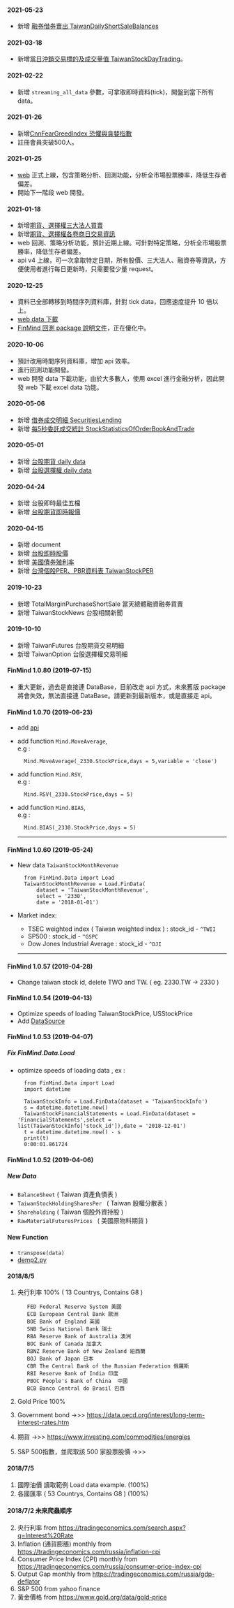 #### 2021-05-23
* 新增 [融券借券賣出 TaiwanDailyShortSaleBalances](https://finmind.github.io/tutor/TaiwanMarket/Chip/#taiwandailyshortsalebalances)

#### 2021-03-18
* 新增[當日沖銷交易標的及成交量值 TaiwanStockDayTrading](https://finmind.github.io/tutor/TaiwanMarket/Technical/#taiwanstockdaytrading)。


#### 2021-02-22
* 新增 `streaming_all_data` 參數，可拿取即時資料(tick)，開盤到當下所有 data。

#### 2021-01-26
* 新增[CnnFearGreedIndex 恐懼與貪婪指數](https://finmind.github.io/tutor/Others/#cnnfeargreedindex)
* 註冊會員突破500人。

#### 2021-01-25
* [web](https://finmindtrade.com/) 正式上線，包含策略分析、回測功能，分析全市場股票勝率，降低生存者偏差。
* 開始下一階段 web 開發。


#### 2021-01-18
* 新增[期貨、選擇權三大法人買賣](https://finmind.github.io/tutor/TaiwanMarket/Derivative/)
* 新增[期貨、選擇權各卷商日交易資訊](https://finmind.github.io/tutor/TaiwanMarket/Derivative/)
* web 回測、策略分析功能，預計近期上線。可針對特定策略，分析全市場股票勝率，降低生存者偏差。
* api v4 上線，可一次拿取特定日期，所有股價、三大法人、融資券等資訊，方便使用者進行每日更新時，只需要發少量 request。

#### 2020-12-25
* 資料已全部轉移到時間序列資料庫，針對 tick data，回應速度提升 10 倍以上。
* [web data 下載](https://finmindtrade.com/analysis/#/data/document)
* [FinMind 回測 package 說明文件](https://finmind.github.io/tutor/analysis/Backtesting/)，正在優化中。

#### 2020-10-06
* 預計改用時間序列資料庫，增加 api 效率。
* 進行回測功能開發。
* web 開發 data 下載功能，由於大多數人，使用 excel 進行金融分析，因此開發 web 下載 excel data 功能。

#### 2020-05-06
* 新增 [借券成交明細 SecuritiesLending](https://finmind.github.io/tutor/TaiwanMarket/Chip/#taiwanstocksecuritieslending)
* 新增 [每5秒委託成交統計 StockStatisticsOfOrderBookAndTrade](https://finmind.github.io/tutor/TaiwanMarket/Technical/#5-taiwanstockstatisticsoforderbookandtrade)


#### 2020-05-01
* 新增 [台股期貨 daily data](https://finmind.github.io/tutor/TaiwanMarket/Derivative/#taiwanfuturesdaily)
* 新增 [台股選擇權 daily data](https://finmind.github.io/tutor/TaiwanMarket/Derivative/#taiwanoptiondaily)

#### 2020-04-24
* 新增 台股即時最佳五檔
* 新增 [台股期貨即時報價](https://finmind.github.io/tutor/TaiwanMarket/Derivative/#info-taiwanfutopttickinfo)

#### 2020-04-15
* 新增 document
* 新增 [台股即時股價](https://finmind.github.io/tutor/TaiwanMarket/Technical/#taiwanstockpriceminute)
* 新增 [美國債券殖利率](https://finmind.github.io/tutor/Macroeconomy/#governmentbondsyield)
* 新增 [台灣個股PER、PBR資料表 TaiwanStockPER](https://finmind.github.io/tutor/TaiwanMarket/Technical/#taiwanstockper)


#### 2019-10-23
* 新增 TotalMarginPurchaseShortSale 當天總體融資融券買賣
* 新增 TaiwanStockNews 台股相關新聞

#### 2019-10-10
* 新增 TaiwanFutures 台股期貨交易明細
* 新增 TaiwanOption 台股選擇權交易明細


#### FinMind 1.0.80 (2019-07-15) 
* 重大更新，過去是直接連 DataBase，目前改走 api 方式，未來舊版 package 將會失效，無法直接連 DataBase。請更新到最新版本，或是直接走 api。
 

#### FinMind 1.0.70 (2019-06-23) 
* add [api](https://github.com/linsamtw/FinMind/blob/master/api_demo.py)
* add function `Mind.MoveAverage`, <br>
e.g : 
		
		Mind.MoveAverage(_2330.StockPrice,days = 5,variable = 'close')
		
* add function `Mind.RSV`, <br>
e.g : 
	
		Mind.RSV(_2330.StockPrice,days = 5)
	
* add function `Mind.BIAS`, <br>
e.g : 
	
		Mind.BIAS(_2330.StockPrice,days = 5)

  ----------------------
#### FinMind 1.0.60 (2019-05-24) 
* New data `TaiwanStockMonthRevenue`
	
		from FinMind.Data import Load
		TaiwanStockMonthRevenue = Load.FinData(
			dataset = 'TaiwanStockMonthRevenue',
			select = '2330',
			date = '2018-01-01')
* Market index:
	* TSEC weighted index ( Taiwan weighted index ) : stock_id - `^TWII`
	* SP500 : stock_id - `^GSPC`
	* Dow Jones Industrial Average : stock_id - `^DJI`

  ----------------------
#### FinMind 1.0.57 (2019-04-28) 
* Change taiwan stock id, delete TWO and TW. ( eg. 2330.TW -> 2330 )

#### FinMind 1.0.54 (2019-04-13) 
* Optimize speeds of loading TaiwanStockPrice, USStockPrice
* Add [DataSource](https://github.com/linsamtw/FinMind/blob/master/Data/DataSource.md)

#### FinMind 1.0.53 (2019-04-07) 
##### Fix FinMind.Data.Load
* optimize speeds of loading data , ex :
 
		from FinMind.Data import Load
		import datetime

		TaiwanStockInfo = Load.FinData(dataset = 'TaiwanStockInfo')
		s = datetime.datetime.now()
		TaiwanStockFinancialStatements = Load.FinData(dataset = 'FinancialStatements',select = list(TaiwanStockInfo['stock_id']),date = '2018-12-01')
		t = datetime.datetime.now() - s
		print(t)
		0:00:01.861724
  
#### FinMind 1.0.52 (2019-04-06) 
##### New Data
* `BalanceSheet` ( Taiwan 資產負債表 )
* `TaiwanStockHoldingSharesPer ` ( Taiwan 股權分散表 )
* `Shareholding` ( Taiwan 個股外資持股 )
* `RawMaterialFuturesPrices ` ( 美國原物料期貨 )
#### New Function
* `transpose(data)`
* [demp2.py](https://github.com/linsamtw/FinMind/blob/master/demo2.py)

#### 2018/8/5
1. 央行利率 100% ( 13 Countrys, Contains G8 )

          FED Federal Reserve System 美國
          ECB European Central Bank 歐洲
          BOE Bank of England 英國
          SNB Swiss National Bank 瑞士
          RBA Reserve Bank of Australia 澳洲
          BOC Bank of Canada 加拿大
          RBNZ Reserve Bank of New Zealand 紐西蘭
          BOJ Bank of Japan 日本
          CBR The Central Bank of the Russian Federation 俄羅斯
          RBI Reserve Bank of India 印度
          PBOC People's Bank of China  中國
          BCB Banco Central do Brasil 巴西
2. Gold Price 100%
3. Government bond ->>>  https://data.oecd.org/interest/long-term-interest-rates.htm
4. 期貨 ->>> https://www.investing.com/commodities/energies
5. S&P 500指數，並爬取該 500 家股票股價 ->>>
 
#### 2018/7/5 
1. 國際油價 讀取範例 Load data example. (100%)
3. 各國匯率  ( 53 Countrys, Contains G8 )  (100%)

#### 2018/7/2 未來爬蟲順序
2. 央行利率 from https://tradingeconomics.com/search.aspx?q=Interest%20Rate
4. Inflation (通貨膨脹) monthly from https://tradingeconomics.com/russia/inflation-cpi
5. Consumer Price Index (CPI) monthly from https://tradingeconomics.com/russia/consumer-price-index-cpi
6. Output Gap monthly from https://tradingeconomics.com/russia/gdp-deflator
8. S&P 500 from yahoo finance
9. 黃金價格 from https://www.gold.org/data/gold-price




